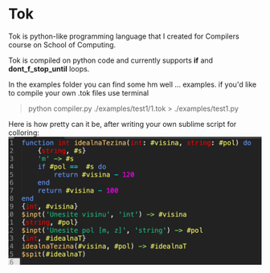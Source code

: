 # Tok
Tok is python-like programming language that I created for Compilers course on School of Computing.

Tok is compiled on python code and currently supports **if** and **dont_f_stop_until** loops.

In the examples folder you can find some hm well ... examples. if you'd like to compile your own .tok files use terminal 
> python compiler.py ./examples/test1/1.tok > ./examples/test1.py


Here is how pretty can it be, after writing your own sublime script for colloring:
![example](./examples/tok_syntax.png)

